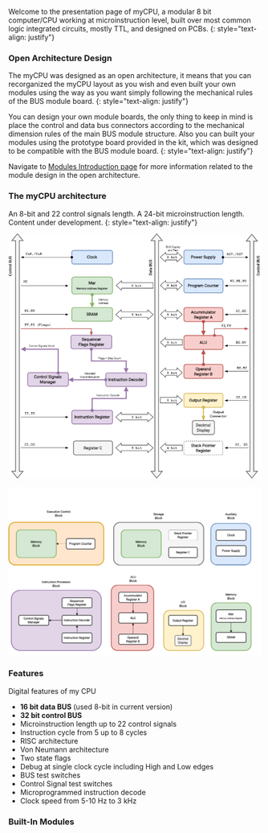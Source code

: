Welcome to the presentation page of myCPU, a modular 8 bit computer/CPU working at microinstruction level, built over most common logic integrated circuits, mostly TTL, and designed on PCBs.
{: style="text-align: justify"}

### Open Architecture Design

The myCPU was designed as an open architecture, it means that you can recorganized the myCPU layout as you wish and even built your own modules using the way as you want simply following the mechanical rules of the BUS module board.
{: style="text-align: justify"}

You can design your own module boards, the only thing to keep in mind is place the control and data bus connectors according to the mechanical dimension rules of the main BUS module structure. Also you can built your modules using the prototype board provided in the kit, which was designed to be compatible with the BUS module board.
{: style="text-align: justify"}

Navigate to [Modules Introduction page](http://www.mycpuone.com/pages/en/mycpu/modules.html) for more information related to the module design in the open architecture.

### The myCPU architecture

An 8-bit and 22 control signals length. A 24-bit microinstruction length. Content under development.
{: style="text-align: justify"}


![myCPU modules diagram](https://github.com/mylabpcb/myCPU/blob/master/Images/Diagrams/myCPU_modules_draw.png)

![myCPU functional blocks diagram](https://github.com/mylabpcb/myCPU/blob/master/Images/Diagrams/myCPU_functional_blocks_draw.png)

### Features
Digital features of my CPU

+ **16 bit data BUS** (used 8-bit in current version)
+ **32 bit control BUS**
+ Microinstruction length up to 22 control signals
+ Instruction cycle from 5 up to 8 cycles
+ RISC architecture
+ Von Neumann architecture
+ Two state flags
+ Debug at single clock cycle including High and Low edges
+ BUS test switches
+ Control Signal test switches
+ Microprogrammed instruction decode
+ Clock speed from 5-10 Hz to 3 kHz


### Built-In Modules